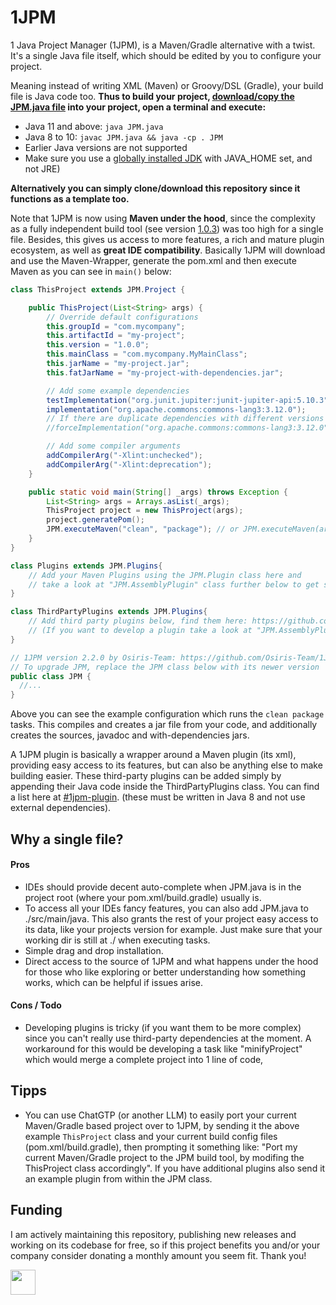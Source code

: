 # 1JPM
1 Java Project Manager (1JPM), is a Maven/Gradle alternative with a twist.
It's a single Java file itself, which should be edited by you to configure your project.

Meaning instead of writing XML (Maven) or Groovy/DSL (Gradle), your build file is Java code too.
**Thus to build your project, [download/copy the JPM.java file](https://github.com/Osiris-Team/1JPM/releases/) into your project, open a terminal and execute:**

- Java 11 and above: `java JPM.java`
- Java 8 to 10:  `javac JPM.java && java -cp . JPM`
- Earlier Java versions are not supported
- Make sure you use a
[globally installed JDK](https://adoptium.net/temurin/releases/?os=windows&package=jdk)
with JAVA_HOME set, and not JRE)

**Alternatively you can simply clone/download this repository since it functions as a template too.**

Note that 1JPM is now using **Maven under the hood**, since the complexity as a fully independent build tool
(see version [1.0.3](https://github.com/Osiris-Team/1JPM/blob/1.0.3/src/main/java/JPM.java)) was too high for a single file. Besides, this gives us access to more features, a rich and mature plugin ecosystem, as well as **great IDE compatibility**. Basically 1JPM will download and use the Maven-Wrapper, generate the pom.xml and then execute Maven as you can see in `main()` below:

```java
class ThisProject extends JPM.Project {

    public ThisProject(List<String> args) {
        // Override default configurations
        this.groupId = "com.mycompany";
        this.artifactId = "my-project";
        this.version = "1.0.0";
        this.mainClass = "com.mycompany.MyMainClass";
        this.jarName = "my-project.jar";
        this.fatJarName = "my-project-with-dependencies.jar";

        // Add some example dependencies
        testImplementation("org.junit.jupiter:junit-jupiter-api:5.10.3");
        implementation("org.apache.commons:commons-lang3:3.12.0");
        // If there are duplicate dependencies with different versions force a specific version like so:
        //forceImplementation("org.apache.commons:commons-lang3:3.12.0");

        // Add some compiler arguments
        addCompilerArg("-Xlint:unchecked");
        addCompilerArg("-Xlint:deprecation");
    }

    public static void main(String[] _args) throws Exception {
        List<String> args = Arrays.asList(_args);
        ThisProject project = new ThisProject(args);
        project.generatePom();
        JPM.executeMaven("clean", "package"); // or JPM.executeMaven(args); if you prefer the CLI, like "java JPM.java clean package"
    }
}

class Plugins extends JPM.Plugins{
    // Add your Maven Plugins using the JPM.Plugin class here and
    // take a look at "JPM.AssemblyPlugin" class further below to get started
}

class ThirdPartyPlugins extends JPM.Plugins{
    // Add third party plugins below, find them here: https://github.com/topics/1jpm-plugin?o=desc&s=updated
    // (If you want to develop a plugin take a look at "JPM.AssemblyPlugin" class further below to get started)
}

// 1JPM version 2.2.0 by Osiris-Team: https://github.com/Osiris-Team/1JPM
// To upgrade JPM, replace the JPM class below with its newer version
public class JPM {
  //...
}
```

Above you can see the example configuration which runs the `clean package` tasks.
This compiles and creates a jar file from your code, and additionally creates the sources,
javadoc and with-dependencies jars.

A 1JPM plugin is basically a wrapper around a Maven plugin (its xml), providing easy access to its features, but can also be anything else to make building easier.
These third-party plugins can be added simply by appending their Java code inside the ThirdPartyPlugins class.
You can find a list here at [#1jpm-plugin](https://github.com/topics/1jpm-plugin?o=desc&s=updated).
(these must be written in Java 8 and not use external dependencies).

## Why a single file?

#### Pros
- IDEs should provide decent auto-complete when JPM.java is in the project root (where your pom.xml/build.gradle)
usually is.
- To access all your IDEs fancy features, you can also add JPM.java to ./src/main/java.
This also grants the rest of your project easy access to its data, like your projects version for example.
Just make sure that your working dir is still at ./ when executing tasks.
- Simple drag and drop installation.
- Direct access to the source of 1JPM and what happens under the hood for those who like exploring or better
understanding how something works, which can be helpful if issues arise.

#### Cons / Todo
- Developing plugins is tricky (if you want them to be more complex) since you can't really use third-party dependencies at the moment.
A workaround for this would be developing a task like "minifyProject" which would merge a complete project into 1 line of code,

## Tipps
- You can use ChatGTP (or another LLM) to easily port your current Maven/Gradle based project over to 1JPM,
by sending it the above example `ThisProject` class and your current build config files (pom.xml/build.gradle),
then prompting it something like: "Port my current Maven/Gradle project to the JPM build tool, by modifing the ThisProject class accordingly".
If you have additional plugins also send it an example plugin from within the JPM class.

## Funding
I am actively maintaining this repository, publishing new releases and working 
on its codebase for free, so if this project benefits you and/or your company consider 
donating a monthly amount you seem fit. Thank you!

<a href="https://www.paypal.com/donate?hosted_button_id=JNXQCWF2TF9W4"><img src="https://github.com/andreostrovsky/donate-with-paypal/raw/master/blue.svg" height="40"></a>
